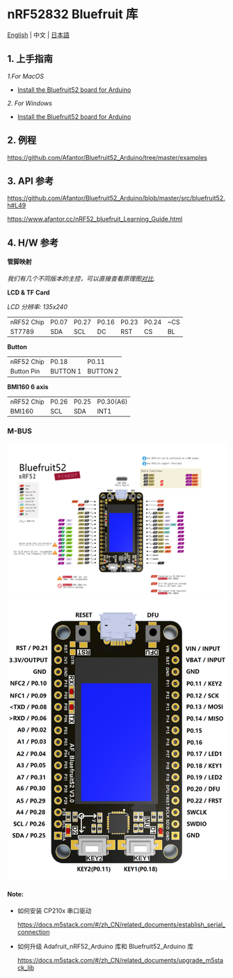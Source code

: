 ﻿# nRF52832 Bluefruit 库

[English](../README.md) | 中文 | [日本語](docs/getting_started_ja.md)

## 1. 上手指南

*1.For MacOS*

* [Install the Bluefruit52 board for Arduino](https://www.afantor.cc/nRF52_bluefruit_Learning_Guide.html#arduino-bsp-setup)

*2. For Windows*

* [Install the Bluefruit52 board for Arduino](https://github.com/Afantor/Bluefruit52_Arduino/tree/master/docs/getting_started_setting.md) 


## 2. 例程

https://github.com/Afantor/Bluefruit52_Arduino/tree/master/examples

## 3. API 参考

https://github.com/Afantor/Bluefruit52_Arduino/blob/master/src/bluefruit52.h#L49

https://www.afantor.cc/nRF52_bluefruit_Learning_Guide.html

## 4. H/W 参考

#### 管脚映射

*我们有几个不同版本的主控，可以直接查看原理图[对比](https://github.com/Afantor/Bluefruit52_Arduino/tree/master/docs/hardware).*

**LCD & TF Card**

*LCD 分辨率: 135x240*

<table>
 <tr><td>nRF52 Chip</td><td>P0.07</td><td>P0.27</td><td>P0.16</td><td>P0.23</td><td>P0.24</td><td>~CS</td></tr>
 <tr><td>ST7789</td><td>SDA</td><td>SCL</td><td>DC</td><td>RST</td><td>CS</td><td>BL</td></tr>

</table>

**Button**

<table>
 <tr><td>nRF52 Chip</td><td>P0.18</td><td>P0.11</td></tr>
 <tr><td>Button Pin</td><td>BUTTON 1</td><td>BUTTON 2</td></tr>
</table>

**BMI160 6 axis**

<table>
 <tr><td>nRF52 Chip</td><td>P0.26</td><td>P0.25</td><td>P0.30(A6)</td></tr>
 <tr><td>BMI160</td><td>SCL</td><td>SDA</td><td>INT1</td></tr>
</table>


### M-BUS
![image](images/Bluefruit52_Pinconfig.png)
![image](images/Bluefruit52_Pinout.png)

#### Note:

* 如何安装 CP210x 串口驱动

  https://docs.m5stack.com/#/zh_CN/related_documents/establish_serial_connection

* 如何升级 Adafruit_nRF52_Arduino 库和 Bluefruit52_Arduino 库

  https://docs.m5stack.com/#/zh_CN/related_documents/upgrade_m5stack_lib
